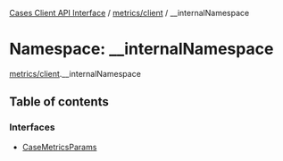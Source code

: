 [Cases Client API Interface](../README.md) / [metrics/client](metrics_client.md) / \_\_internalNamespace

# Namespace: \_\_internalNamespace

[metrics/client](metrics_client.md).__internalNamespace

## Table of contents

### Interfaces

- [CaseMetricsParams](../interfaces/metrics_client.__internalNamespace.CaseMetricsParams.md)
